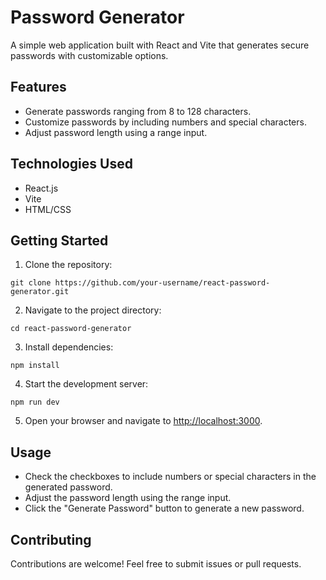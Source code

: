 # Password Generator

A simple web application built with React and Vite that generates secure passwords with customizable options.

## Features

- Generate passwords ranging from 8 to 128 characters.
- Customize passwords by including numbers and special characters.
- Adjust password length using a range input.

## Technologies Used

- React.js
- Vite
- HTML/CSS

## Getting Started

1. Clone the repository:

```
git clone https://github.com/your-username/react-password-generator.git
```

2. Navigate to the project directory:

```
cd react-password-generator
```

3. Install dependencies:

```
npm install
```

4. Start the development server:

```
npm run dev
```

5. Open your browser and navigate to [http://localhost:3000](http://localhost:3000).

## Usage

- Check the checkboxes to include numbers or special characters in the generated password.
- Adjust the password length using the range input.
- Click the "Generate Password" button to generate a new password.

## Contributing

Contributions are welcome! Feel free to submit issues or pull requests.